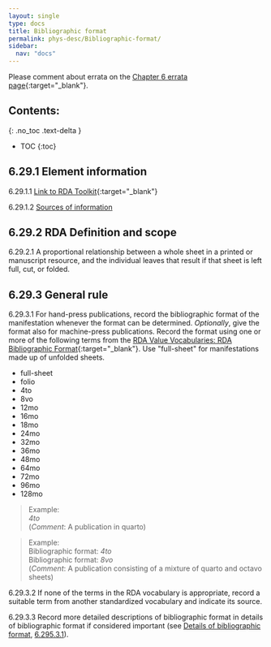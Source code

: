 ```yaml
---
layout: single
type: docs
title: Bibliographic format
permalink: phys-desc/Bibliographic-format/
sidebar:
  nav: "docs"
---
```


Please comment about errata on the [Chapter 6 errata page](https://docs.google.com/document/d/1mb67GUCT1bbQjywyeTpbjpWDe5iymT3qJ7jeoof5Ra4/edit#heading=h.h1fjep1gjytu){:target="_blank"}.

## Contents:
{: .no_toc .text-delta }

- TOC
{:toc}

## 6.29.1 Element information

<a name="6.29.1.1">6.29.1.1</a> [Link to RDA Toolkit](https://beta.rdatoolkit.org/en-US_ala-bfeb2cbe-ffdc-34b7-a147-c590b4e03997/0eed449d-7160-41a7-9b89-ee46d870fc71){:target="_blank"}

<a name="6.29.1.2">6.29.1.2</a> [Sources of information](/DCRMR/phys-desc/) 

## 6.29.2 RDA Definition and scope

<a name="6.29.2.1">6.29.2.1</a> A proportional relationship between a whole sheet in a printed or manuscript resource, and the individual leaves that result if that sheet is left full, cut, or folded.

## 6.29.3 General rule 

<a name="6.29.3.1">6.29.3.1</a> For hand-press publications, record the bibliographic format of the manifestation whenever the format can be determined. *Optionally*, give the format also for machine-press publications. Record the format using one or more of the following terms from the [RDA Value Vocabularies: RDA Bibliographic Format](http://www.rdaregistry.info/termList/bookFormat/){:target="_blank"}. Use "full-sheet" for manifestations made up of unfolded sheets.
+ full-sheet  
+ folio  
+ 4to  
+ 8vo  
+ 12mo  
+ 16mo  
+ 18mo  
+ 24mo  
+ 32mo  
+ 36mo  
+ 48mo  
+ 64mo  
+ 72mo  
+ 96mo  
+ 128mo  

>Example:  
><CITE>4to</CITE>  
>(*Comment*: A publication in quarto)

>Example:  
>Bibliographic format: <CITE>4to</CITE>  
>Bibliographic format: <CITE>8vo</CITE>  
>(*Comment*: A publication consisting of a mixture of quarto and octavo sheets)

<a name="6.29.3.2">6.29.3.2</a> If none of the terms in the RDA vocabulary is appropriate, record a suitable term from another standardized vocabulary and indicate its source.

<a name="6.29.3.3">6.29.3.3</a> Record more detailed descriptions of bibliographic format in details of bibliographic format if considered important (see [Details of bibliographic format](/DCRMR/phys-desc/Details-of-bibliographic-format/), [6.295.3.1](/DCRMR/phys-desc/Details-of-bibliographic-format/#6.295.3.1)).
